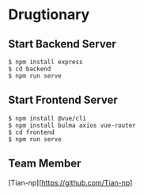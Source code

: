 # Drugtionary

## Start Backend Server
```
$ npm install express
$ cd backend
$ npm run serve
```

## Start Frontend Server
```
$ npm install @vue/cli
$ npm install bulma axios vue-router
$ cd frontend
$ npm run serve
```
## Team Member
[Tian-np][https://github.com/Tian-np]
